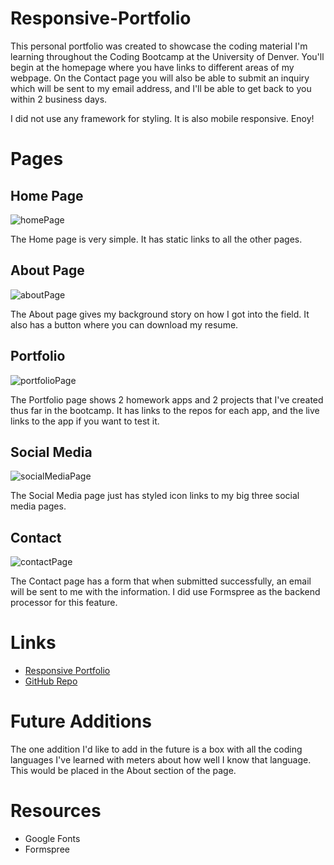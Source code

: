# Responsive-Portfolio

This personal portfolio was created to showcase the coding material I'm learning throughout the Coding Bootcamp at the University of Denver. You'll begin at the homepage where you have links to different areas of my webpage. On the Contact page you will also be able to submit an inquiry which will be sent to my email address, and I'll be able to get back to you within 2 business days. 

I did not use any framework for styling. It is also mobile responsive. Enoy!

# Pages 

<h2>Home Page</h2>

![homePage](https://user-images.githubusercontent.com/68487859/105742228-769f8c00-5ef8-11eb-9067-9715caa40b8c.png)

The Home page is very simple. It has static links to all the other pages. 

<h2>About Page</h2>

![aboutPage](https://user-images.githubusercontent.com/68487859/105742245-7b644000-5ef8-11eb-87ef-f0da8b605798.png)

The About page gives my background story on how I got into the field. It also has a button where you can download my resume.

<h2>Portfolio</h2> 

![portfolioPage](https://user-images.githubusercontent.com/68487859/105742242-7acba980-5ef8-11eb-9e3d-052a5b45cda0.png)

The Portfolio page shows 2 homework apps and 2 projects that I've created thus far in the bootcamp. It has links to the repos for each app, and the live links to the app if you want to test it. 

<h2>Social Media</h2>

![socialMediaPage](https://user-images.githubusercontent.com/68487859/105742244-7b644000-5ef8-11eb-8691-42b0d8a3694a.png)

The Social Media page just has styled icon links to my big three social media pages. 

<h2>Contact</h2>

![contactPage](https://user-images.githubusercontent.com/68487859/105742248-7bfcd680-5ef8-11eb-86ad-4adc98d01242.png)

The Contact page has a form that when submitted successfully, an email will be sent to me with the information. I did use Formspree as the backend processor for this feature. 




# Links

<ul>
  <li><a href="https://lhafoka13.github.io/Responsive-Portfolio/">Responsive Portfolio</a></li>
  <li><a href="https://github.com/LHafoka13/Responsive-Portfolio">GitHub Repo</a></li>
</ul>

# Future Additions

The one addition I'd like to add in the future is a box with all the coding languages I've learned with meters about how well I know that language. This would be placed in the About section of the page. 


# Resources

<ul>
  <li>Google Fonts</li>
  <li>Formspree</li>
</ul>

